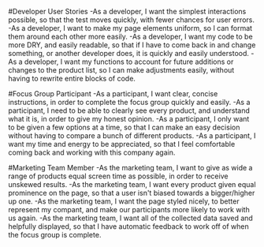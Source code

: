 #Developer User Stories
-As a developer, I want the simplest interactions possible, so that the test moves quickly, with fewer chances for user errors.
-As a developer, I want to make my page elements uniform, so I can format them around each other more easily.
-As a developer, I want my code to be more DRY, and easily readable, so that if I have to come back in and change something, or another developer does, it is quickly and easily understood.
-As a developer, I want my functions to account for future additions or changes to the product list, so I can make adjustments easily, without having to rewrite entire blocks of code.

#Focus Group Participant
-As a participant, I want clear, concise instructions, in order to complete the focus group quickly and easily.
-As a participant, I need to be able to clearly see every product, and understand what it is, in order to give my honest opinion.
-As a participant, I only want to be given a few options at a time, so that I can make an easy decision without having to compare a bunch of different products.
-As a participant, I want my time and energy to be appreciated, so that I feel comfortable coming back and working with this company again.

#Marketing Team Member
-As the marketing team, I want to give as wide a range of products equal screen time as possible, in order to receive unskewed results.
-As the marketing team, I want every product given equal prominence on the page, so that a user isn't biased towards a bigger/higher up one.
-As the marketing team, I want the page styled nicely, to better represent my compant, and make our participants more likely to work with us again.
-As the marketing team, I want all of the collected data saved and helpfully displayed, so that I have automatic feedback to work off of when the focus group is complete.